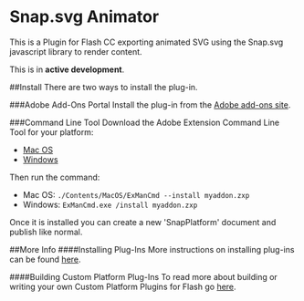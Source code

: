 Snap.svg Animator
=================

This is a Plugin for Flash CC exporting animated SVG using the Snap.svg javascript library to render content.

This is in **active development**.

##Install
There are two ways to install the plug-in.

###Adobe Add-Ons Portal
Install the plug-in from the [Adobe add-ons site](https://creative.adobe.com/addons/products/12329).

###Command Line Tool
Download the Adobe Extension Command Line Tool for your platform:
- [Mac OS](http://www.adobeexchange.com/ExManCmd_mac.zip)
- [Windows](http://www.adobeexchange.com/ExManCmd_win.zip)

Then run the command:
- Mac OS: ```./Contents/MacOS/ExManCmd --install myaddon.zxp```
- Windows: ```ExManCmd.exe /install myaddon.zxp```

Once it is installed you can create a new 'SnapPlatform' document and publish like normal.

##More Info
####Installing Plug-Ins
More instructions on installing plug-ins can be found [here](https://helpx.adobe.com/flash/using/custom-platform-support.html).

####Building Custom Platform Plug-Ins
To read more about building or writing your own Custom Platform Plugins for Flash go [here](https://helpx.adobe.com/flash/using/enabling-support-custom-platforms.html).
